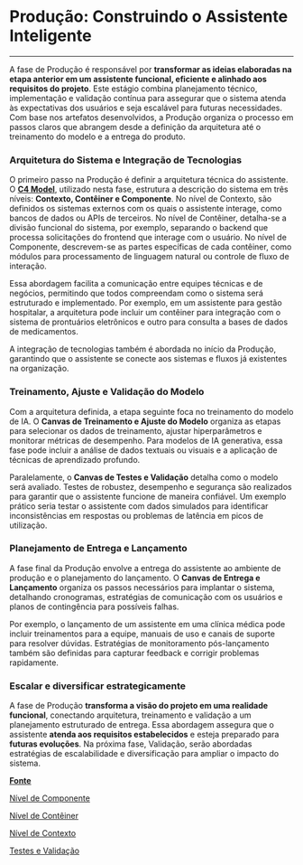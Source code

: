 # Produção: Construindo o Assistente Inteligente

---

A fase de Produção é responsável por **transformar as ideias elaboradas na etapa anterior em um assistente funcional, eficiente e alinhado aos requisitos do projeto**. Este estágio combina planejamento técnico, implementação e validação contínua para assegurar que o sistema atenda às expectativas dos usuários e seja escalável para futuras necessidades. Com base nos artefatos desenvolvidos, a Produção organiza o processo em passos claros que abrangem desde a definição da arquitetura até o treinamento do modelo e a entrega do produto.

### Arquitetura do Sistema e Integração de Tecnologias

O primeiro passo na Produção é definir a arquitetura técnica do assistente. O [**C4 Model**](https://en.wikipedia.org/wiki/C4_model), utilizado nesta fase, estrutura a descrição do sistema em três níveis: **Contexto, Contêiner e Componente**. No nível de Contexto, são definidos os sistemas externos com os quais o assistente interage, como bancos de dados ou APIs de terceiros. No nível de Contêiner, detalha-se a divisão funcional do sistema, por exemplo, separando o backend que processa solicitações do frontend que interage com o usuário. No nível de Componente, descrevem-se as partes específicas de cada contêiner, como módulos para processamento de linguagem natural ou controle de fluxo de interação.

Essa abordagem facilita a comunicação entre equipes técnicas e de negócios, permitindo que todos compreendam como o sistema será estruturado e implementado. Por exemplo, em um assistente para gestão hospitalar, a arquitetura pode incluir um contêiner para integração com o sistema de prontuários eletrônicos e outro para consulta a bases de dados de medicamentos.

A integração de tecnologias também é abordada no início da Produção, garantindo que o assistente se conecte aos sistemas e fluxos já existentes na organização.

### Treinamento, Ajuste e Validação do Modelo

Com a arquitetura definida, a etapa seguinte foca no treinamento do modelo de IA. O **Canvas de Treinamento e Ajuste do Modelo** organiza as etapas para selecionar os dados de treinamento, ajustar hiperparâmetros e monitorar métricas de desempenho. Para modelos de IA generativa, essa fase pode incluir a análise de dados textuais ou visuais e a aplicação de técnicas de aprendizado profundo.

Paralelamente, o **Canvas de Testes e Validação** detalha como o modelo será avaliado. Testes de robustez, desempenho e segurança são realizados para garantir que o assistente funcione de maneira confiável. Um exemplo prático seria testar o assistente com dados simulados para identificar inconsistências em respostas ou problemas de latência em picos de utilização.

### Planejamento de Entrega e Lançamento

A fase final da Produção envolve a entrega do assistente ao ambiente de produção e o planejamento do lançamento. O **Canvas de Entrega e Lançamento** organiza os passos necessários para implantar o sistema, detalhando cronogramas, estratégias de comunicação com os usuários e planos de contingência para possíveis falhas.

Por exemplo, o lançamento de um assistente em uma clínica médica pode incluir treinamentos para a equipe, manuais de uso e canais de suporte para resolver dúvidas. Estratégias de monitoramento pós-lançamento também são definidas para capturar feedback e corrigir problemas rapidamente.

### Escalar e diversificar estrategicamente

A fase de Produção **transforma a visão do projeto em uma realidade funcional**, conectando arquitetura, treinamento e validação a um planejamento estruturado de entrega. Essa abordagem assegura que o assistente **atenda aos requisitos estabelecidos** e esteja preparado para **futuras evoluções**. Na próxima fase, Validação, serão abordadas estratégias de escalabilidade e diversificação para ampliar o impacto do sistema.

[**Fonte**](https://www.linkedin.com/pulse/aidesign-uma-metodologia-estrat%C3%A9gica-para-projetos-de-vinicius-garcia-retef/?trackingId=TpRzei5DS9ucN%2BJnwEtczA%3D%3D)

[Nível de Componente](./component-level.md)

[Nível de Contêiner](./container-level.md)

[Nível de Contexto](./context-level.md)

[Testes e Validação](./testing-and-validation.md)
